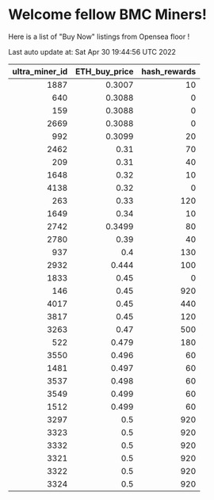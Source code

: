 # Welcome fellow BMC Miners!
Here is a list of "Buy Now" listings from Opensea floor !


Last auto update at: Sat Apr 30 19:44:56 UTC 2022


|   ultra_miner_id |   ETH_buy_price |   hash_rewards |
|-----------------:|----------------:|---------------:|
|             1887 |          0.3007 |             10 |
|              640 |          0.3088 |              0 |
|              159 |          0.3088 |              0 |
|             2669 |          0.3088 |              0 |
|              992 |          0.3099 |             20 |
|             2462 |          0.31   |             70 |
|              209 |          0.31   |             40 |
|             1648 |          0.32   |             10 |
|             4138 |          0.32   |              0 |
|              263 |          0.33   |            120 |
|             1649 |          0.34   |             10 |
|             2742 |          0.3499 |             80 |
|             2780 |          0.39   |             40 |
|              937 |          0.4    |            130 |
|             2932 |          0.444  |            100 |
|             1833 |          0.45   |              0 |
|              146 |          0.45   |            920 |
|             4017 |          0.45   |            440 |
|             3817 |          0.45   |            120 |
|             3263 |          0.47   |            500 |
|              522 |          0.479  |            180 |
|             3550 |          0.496  |             60 |
|             1481 |          0.497  |             60 |
|             3537 |          0.498  |             60 |
|             3549 |          0.499  |             60 |
|             1512 |          0.499  |             60 |
|             3297 |          0.5    |            920 |
|             3323 |          0.5    |            920 |
|             3332 |          0.5    |            920 |
|             3321 |          0.5    |            920 |
|             3322 |          0.5    |            920 |
|             3324 |          0.5    |            920 |